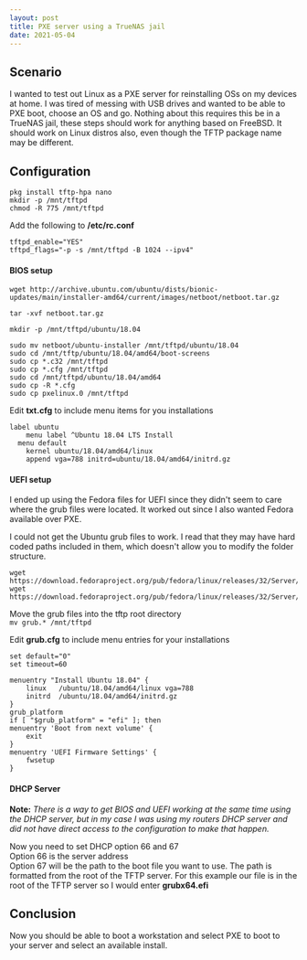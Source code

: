 ```yaml
---
layout: post
title: PXE server using a TrueNAS jail
date: 2021-05-04
---
```


## Scenario
I wanted to test out Linux as a PXE server for reinstalling OSs on my devices at home.  I was tired of messing with USB drives and wanted to be able to PXE boot, choose an OS and go.  Nothing about this requires this be in a TrueNAS jail, these steps should work for anything based on FreeBSD.  It should work on Linux distros also, even though the TFTP package name may be different.

## Configuration
```
pkg install tftp-hpa nano
mkdir -p /mnt/tftpd
chmod -R 775 /mnt/tftpd
```  

Add the following to **/etc/rc.conf**
```
tftpd_enable="YES"
tftpd_flags="-p -s /mnt/tftpd -B 1024 --ipv4"
```  

#### BIOS setup  
```
wget http://archive.ubuntu.com/ubuntu/dists/bionic-updates/main/installer-amd64/current/images/netboot/netboot.tar.gz

tar -xvf netboot.tar.gz

mkdir -p /mnt/tftpd/ubuntu/18.04

sudo mv netboot/ubuntu-installer /mnt/tftpd/ubuntu/18.04
sudo cd /mnt/tftp/ubuntu/18.04/amd64/boot-screens
sudo cp *.c32 /mnt/tftpd
sudo cp *.cfg /mnt/tftpd 
sudo cd /mnt/tftpd/ubuntu/18.04/amd64 
sudo cp -R *.cfg
sudo cp pxelinux.0 /mnt/tftpd
```  

Edit **txt.cfg** to include menu items for you installations  
```
label ubuntu
	menu label ^Ubuntu 18.04 LTS Install
  menu default
	kernel ubuntu/18.04/amd64/linux
	append vga=788 initrd=ubuntu/18.04/amd64/initrd.gz
```

#### UEFI setup  
I ended up using the Fedora files for UEFI since they didn't seem to care where the grub files were located.  It worked out since I also wanted Fedora available over PXE.  

I could not get the Ubuntu grub files to work.  I read that they may have hard coded paths included in them, which doesn't allow you to modify the folder structure.  
```
wget https://download.fedoraproject.org/pub/fedora/linux/releases/32/Server/x86_64/os/EFI/BOOT/grub.cfg
wget https://download.fedoraproject.org/pub/fedora/linux/releases/32/Server/x86_64/os/EFI/BOOT/grubx64.efi
```  

Move the grub files into the tftp root directory  
```mv grub.* /mnt/tftpd```

Edit **grub.cfg** to include menu entries for your installations  

```
set default="0"
set timeout=60

menuentry "Install Ubuntu 18.04" {
	linux	/ubuntu/18.04/amd64/linux vga=788 
	initrd	/ubuntu/18.04/amd64/initrd.gz
}
grub_platform
if [ "$grub_platform" = "efi" ]; then
menuentry 'Boot from next volume' {
	exit
}
menuentry 'UEFI Firmware Settings' {
	fwsetup
}
```

#### DHCP Server
**Note:** *There is a way to get BIOS and UEFI working at the same time using the DHCP server, but in my case I was using my routers DHCP server and did not have direct access to the configuration to make that happen.*
  
Now you need to set DHCP option 66 and 67  
Option 66 is the server address  
Option 67 will be the path to the boot file you want to use. The path is formatted from the root of the TFTP server.  For this example our file is in the root of the TFTP server so I would enter **grubx64.efi**  

## Conclusion
Now you should be able to boot a workstation and select PXE to boot to your server and select an available install.
